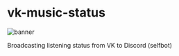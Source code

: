 # vk-music-status
![banner](https://static.integromat.com/img/templates/7017.png)

Broadcasting listening status from VK to Discord (selfbot)
